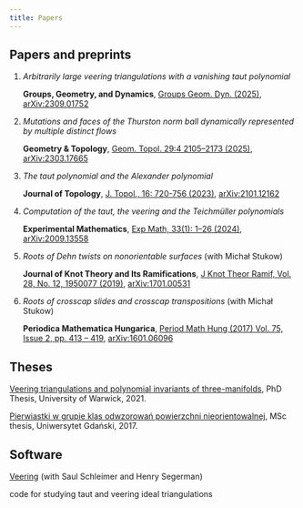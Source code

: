 ```yaml
---
title: Papers
---
```


## Papers and preprints


1. _Arbitrarily large veering triangulations with a vanishing taut polynomial_

    **Groups, Geometry, and Dynamics**, [Groups Geom. Dyn. (2025)](https://ems.press/journals/ggd/articles/14298509), [arXiv:2309.01752](https://arxiv.org/abs/2309.01752)

2. _Mutations and faces of the Thurston norm ball dynamically represented by multiple distinct flows_

    **Geometry & Topology**, [Geom. Topol. 29:4 2105–2173 (2025)](https://msp.org/gt/2025/29-4/p07.xhtml), [arXiv:2303.17665](https://arxiv.org/abs/2303.17665)

3. _The taut polynomial and the Alexander polynomial_ 
 
    **Journal of Topology**, [ J. Topol., 16: 720-756 (2023)](https://doi.org/10.1112/topo.12302), [arXiv:2101.12162](https://arxiv.org/abs/2101.12162v3)

4. _Computation of the taut, the veering and the Teichmüller polynomials_

    **Experimental Mathematics**, [Exp Math, 33(1): 1–26 (2024)](https://www.tandfonline.com/doi/full/10.1080/10586458.2021.1985656), [arXiv:2009.13558](https://arxiv.org/abs/2009.13558v2)

5. _Roots of Dehn twists on nonorientable surfaces_ (with Michał Stukow)

    **Journal of Knot Theory and Its Ramifications**, [J Knot Theor Ramif,  Vol. 28, No. 12, 1950077 (2019)](https://www.worldscientific.com/doi/10.1142/S0218216519500779), [arXiv:1701.00531](https://arxiv.org/abs/1701.00531v2)

6. _Roots of crosscap slides and crosscap transpositions_ (with Michał Stukow)
 
    **Periodica Mathematica Hungarica**, [Period Math Hung (2017) Vol. 75, Issue 2, pp. 413 – 419](https://link.springer.com/article/10.1007/s10998-017-0210-3), [arXiv:1601.06096](https://arxiv.org/abs/1601.06096v2)
    
## Theses

[Veering triangulations and polynomial invariants of three-manifolds](http://wrap.warwick.ac.uk/162096/), PhD Thesis, University of Warwick, 2021.


[Pierwiastki w grupie klas odwzorowań powierzchni nieorientowalnej](files/Parlak_mgr.pdf), MSc thesis, Uniwersytet Gdański, 2017.


## Software

[Veering](https://github.com/henryseg/Veering) (with Saul Schleimer and Henry Segerman)

code for studying taut and veering ideal triangulations


